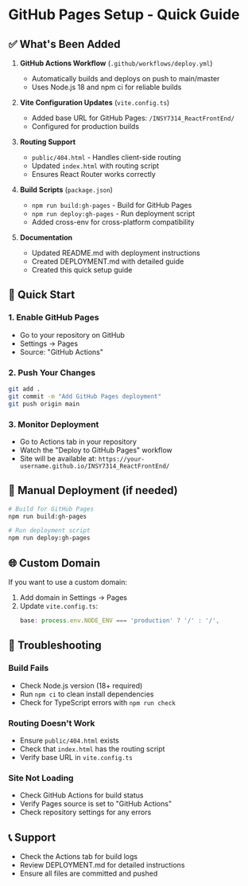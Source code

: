 # GitHub Pages Setup - Quick Guide

## ✅ What's Been Added

1. **GitHub Actions Workflow** (`.github/workflows/deploy.yml`)
   - Automatically builds and deploys on push to main/master
   - Uses Node.js 18 and npm ci for reliable builds

2. **Vite Configuration Updates** (`vite.config.ts`)
   - Added base URL for GitHub Pages: `/INSY7314_ReactFrontEnd/`
   - Configured for production builds

3. **Routing Support**
   - `public/404.html` - Handles client-side routing
   - Updated `index.html` with routing script
   - Ensures React Router works correctly

4. **Build Scripts** (`package.json`)
   - `npm run build:gh-pages` - Build for GitHub Pages
   - `npm run deploy:gh-pages` - Run deployment script
   - Added cross-env for cross-platform compatibility

5. **Documentation**
   - Updated README.md with deployment instructions
   - Created DEPLOYMENT.md with detailed guide
   - Created this quick setup guide

## 🚀 Quick Start

### 1. Enable GitHub Pages
- Go to your repository on GitHub
- Settings → Pages
- Source: "GitHub Actions"

### 2. Push Your Changes
```bash
git add .
git commit -m "Add GitHub Pages deployment"
git push origin main
```

### 3. Monitor Deployment
- Go to Actions tab in your repository
- Watch the "Deploy to GitHub Pages" workflow
- Site will be available at: `https://your-username.github.io/INSY7314_ReactFrontEnd/`

## 🔧 Manual Deployment (if needed)

```bash
# Build for GitHub Pages
npm run build:gh-pages

# Run deployment script
npm run deploy:gh-pages
```

## 🌐 Custom Domain

If you want to use a custom domain:

1. Add domain in Settings → Pages
2. Update `vite.config.ts`:
   ```typescript
   base: process.env.NODE_ENV === 'production' ? '/' : '/',
   ```

## 🐛 Troubleshooting

### Build Fails
- Check Node.js version (18+ required)
- Run `npm ci` to clean install dependencies
- Check for TypeScript errors with `npm run check`

### Routing Doesn't Work
- Ensure `public/404.html` exists
- Check that `index.html` has the routing script
- Verify base URL in `vite.config.ts`

### Site Not Loading
- Check GitHub Actions for build status
- Verify Pages source is set to "GitHub Actions"
- Check repository settings for any errors

## 📞 Support

- Check the Actions tab for build logs
- Review DEPLOYMENT.md for detailed instructions
- Ensure all files are committed and pushed 